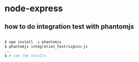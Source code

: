 # node-express


## how to do integration test with phantomjs

```bash

$ npm install -g phantomjs
$ phantomjs integration_test/signin.js
...
$ # see the results
```

